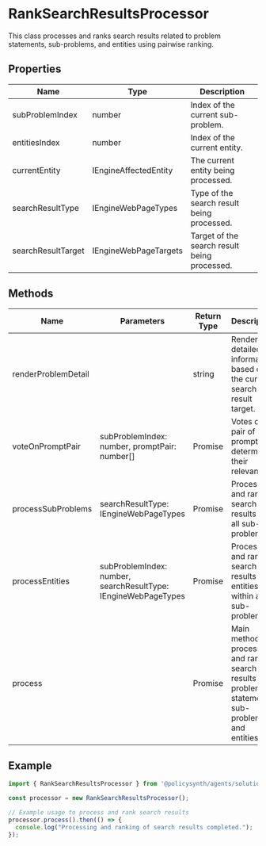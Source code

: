 # RankSearchResultsProcessor

This class processes and ranks search results related to problem statements, sub-problems, and entities using pairwise ranking.

## Properties

| Name                | Type                        | Description                                   |
|---------------------|-----------------------------|-----------------------------------------------|
| subProblemIndex     | number                      | Index of the current sub-problem.             |
| entitiesIndex       | number                      | Index of the current entity.                  |
| currentEntity       | IEngineAffectedEntity       | The current entity being processed.           |
| searchResultType    | IEngineWebPageTypes         | Type of the search result being processed.    |
| searchResultTarget  | IEngineWebPageTargets       | Target of the search result being processed.  |

## Methods

| Name                 | Parameters                                      | Return Type                  | Description                                                                 |
|----------------------|-------------------------------------------------|------------------------------|-----------------------------------------------------------------------------|
| renderProblemDetail  |                                                 | string                       | Renders detailed information based on the current search result target.     |
| voteOnPromptPair     | subProblemIndex: number, promptPair: number[]   | Promise<IEnginePairWiseVoteResults> | Votes on a pair of prompts to determine their relevance.                    |
| processSubProblems   | searchResultType: IEngineWebPageTypes           | Promise<void>                | Processes and ranks search results for all sub-problems.                    |
| processEntities      | subProblemIndex: number, searchResultType: IEngineWebPageTypes | Promise<void>                | Processes and ranks search results for entities within a sub-problem.       |
| process              |                                                 | Promise<void>                | Main method to process and rank search results for problem statements, sub-problems, and entities. |

## Example

```typescript
import { RankSearchResultsProcessor } from '@policysynth/agents/solutions/ranking/rankSearchResults.js';

const processor = new RankSearchResultsProcessor();

// Example usage to process and rank search results
processor.process().then(() => {
  console.log("Processing and ranking of search results completed.");
});
```